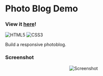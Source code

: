 # Photo Blog Demo

### View it [here](https://guillaumeauger85.github.io/PhotoBlogDemo/)!

![HTML5](https://img.shields.io/badge/html5-%23E34F26.svg?style=for-the-badge&logo=html5&logoColor=white) ![CSS3](https://img.shields.io/badge/css3-%231572B6.svg?style=for-the-badge&logo=css3&logoColor=white)

Build a responsive photoblog.

### Screenshot

<p align="center">
  <img src="https://user-images.githubusercontent.com/49698792/181401803-8ec4acb4-f0fd-4d33-9aeb-7c6e0cbe26ba.PNG" alt="Screenshot">
</p>






